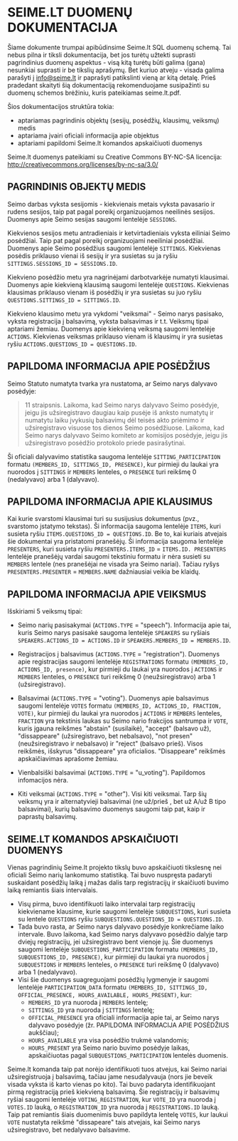 # SEIME.LT DUOMENŲ DOKUMENTACIJA #

Šiame dokumente trumpai apibūdinsime Seime.lt SQL duomenų schemą. Tai nebus pilna
ir tiksli dokumentacija, bet jos turėtų užtekti suprasti pagrindinius duomenų 
aspektus - visą kitą turėtų būti galima (gana) nesunkiai suprasti ir be tikslių
aprašymų. Bet kuriuo atveju - visada galima parašyti į info@seime.lt ir paprašyti
patikslinti vieną ar kitą detalę. Prieš pradedant skaityti šią dokumentaciją
rekomenduojame susipažinti su duomenų schemos brėžiniu, kuris pateikiamas seime.lt.pdf.

Šios dokumentacijos struktūra tokia:

* aptariamas pagrindinis objektų (sesijų, posėdžių, klausimų, veiksmų) medis
* aptariama įvairi oficiali informacija apie objektus
* aptariami papildomi Seime.lt komandos apskaičiuoti duomenys

Seime.lt duomenys pateikiami su Creative Commons BY-NC-SA licencija:
http://creativecommons.org/licenses/by-nc-sa/3.0/

## PAGRINDINIS OBJEKTŲ MEDIS ##

Seimo darbas vyksta sesijomis - kiekvienais metais vyksta pavasario ir rudens
sesijos, taip pat pagal poreikį organizuojamos neeilinės sesijos. Duomenys apie
Seimo sesijas saugomi lentelėje `SESSIONS`.

Kiekvienos sesijos metu antradieniais ir ketvirtadieniais vyksta eiliniai Seimo
posėdžiai. Taip pat pagal poreikį organizuojami neeiliniai posėdžiai. Duomenys
apie Seimo posėdžius saugomi lentelėje `SITTINGS`. Kiekvienas posėdis priklauso 
vienai iš sesijų ir yra susietas su ja ryšiu `SITTINGS.SESSIONS_ID = SESSIONS.ID`.

Kiekvieno posėdžio metu yra nagrinėjami darbotvarkėje numatyti klausimai. Duomenys
apie kiekvieną klausimą saugomi lentelėje `QUESTIONS`. Kiekvienas klausimas priklauso
vienam iš posėdžių ir yra susietas su juo ryšiu `QUESTIONS.SITTINGS_ID = SITTINGS.ID`.

Kiekvieno klausimo metu yra vykdomi "veiksmai" - Seimo narys pasisako, vyksta
registracija į balsavimą, vyksta balsavimas ir t.t. Veiksmų tipai aptariami žemiau.
Duomenys apie kiekvieną veiksmą saugomi lentelėje `ACTIONS`. Kiekvienas veiksmas
priklauso vienam iš klausimų ir yra susietas ryšiu `ACTIONS.QUESTIONS_ID = QUESTIONS.ID`.

## PAPILDOMA INFORMACIJA APIE POSĖDŽIUS ##

Seimo Statuto numatyta tvarka yra nustatoma, ar Seimo narys dalyvavo posėdyje:

> 11 straipsnis. Laikoma, kad Seimo narys dalyvavo Seimo posėdyje, jeigu jis 
> užsiregistravo daugiau kaip pusėje iš anksto numatytų ir numatytu laiku įvykusių
> balsavimų dėl teisės akto priėmimo ir užsiregistravo visuose tos dienos Seimo
> posėdžiuose. Laikoma, kad Seimo narys dalyvavo Seimo komiteto ar komisijos posėdyje,
> jeigu jis užsiregistravo posėdžio protokolo priede pasirašytinai.
	
Ši oficiali dalyvavimo statistika saugoma lentelėje `SITTING_PARTICIPATION` formatu
`(MEMBERS_ID, SITTINGS_ID, PRESENCE)`, kur pirmieji du laukai yra nuorodos į `SITTINGS`
ir `MEMBERS` lenteles, o `PRESENCE` turi reikšmę 0 (nedalyvavo) arba 1 (dalyvavo).

## PAPILDOMA INFORMACIJA APIE KLAUSIMUS ##
	
Kai kurie svarstomi klausimai turi su susijusius dokumentus (pvz., svarstomo įstatymo
tekstas). Ši informacija saugoma lentelėje `ITEMS`, kuri susieta ryšiu 
`ITEMS.QUESTIONS_ID = QUESTIONS.ID`. Be to, kai kuriais atvejais 	šie dokumentai yra
pristatomi pranešėjų. Ši informacija saugoma lentelėje `PRESENTERS`, kuri susieta ryšiu
`PRESENTERS.ITEMS_ID` = `ITEMS.ID. PRESENTERS` lentelėje pranešėjų vardai saugomi tekstiniu
formatu ir nėra susieti su `MEMBERS` lentele (nes pranešėjai ne visada yra Seimo nariai).
Tačiau ryšys `PRESENTERS.PRESENTER` = `MEMBERS.NAME` dažniausiai veikia be klaidų.

## PAPILDOMA INFORMACIJA APIE VEIKSMUS ##

Išskiriami 5 veiksmų tipai: 
	
- Seimo narių pasisakymai (`ACTIONS.TYPE` = "speech"). Informacija apie tai, kuris
Seimo narys pasisakė saugoma lentelėje `SPEAKERS` su ryšiais `SPEAKERS.ACTIONS_ID =
ACTIONS.ID` ir `SPEAKERS.MEMBERS_ID = MEMBERS.ID`.

- Registracijos į balsavimus (`ACTIONS.TYPE` = "registration"). Duomenys apie 
registracijas	saugomi lentelėje `REGISTRATIONS` formatu `(MEMBERS_ID, ACTIONS_ID, presence)`,
kur pirmieji du laukai yra nuorodos į `ACTIONS` ir `MEMBERS` lenteles, o `PRESENCE` turi
reikšmę	0 (neužsiregistravo) arba 1 (užsiregistravo).
- Balsavimai (`ACTIONS.TYPE` = "voting"). Duomenys apie balsavimus saugomi lentelėje
`VOTES` formatu `(MEMBERS_ID, ACTIONS_ID, FRACTION, VOTE)`, kur pirmieji du laukai yra
nuorodos į `ACTIONS` ir `MEMBERS` lenteles, `FRACTION` yra tekstinis laukas su Seimo nario
frakcijos santrumpa ir `VOTE`, kuris įgauna reikšmes "abstain" (susilaikė), "accept" 
(balsavo už), "dissappeare" (užsiregistravo, bet nebalsavo), "not presen" 
(neužsiregistravo ir nebalsavo) ir "reject" (balsavo prieš). Visos reikšmės, išskyrus
"dissappeare" yra oficialios. "Disappeare" reikšmės apskaičiavimas aprašome žemiau.	
- Vienbalsiški balsavimai (`ACTIONS.TYPE` = "u_voting"). Papildomos infomacijos nėra.
- Kiti veiksmai (`ACTIONS.TYPE` = "other"). Visi kiti veiksmai. Tarp šių veiksmų yra
ir alternatyvieji balsavimai (ne už/prieš , bet už A/už B tipo balsavimai), kurių
balsavimo duomenys saugomi taip pat, kaip ir paprastų balsavimų.

## SEIME.LT KOMANDOS APSKAIČIUOTI DUOMENYS ##

Vienas pagrindinių Seime.lt projekto tikslų buvo apskaičiuoti tikslesnę nei oficiali
Seimo narių lankomumo statistiką. Tai buvo nuspręsta padaryti suskaidant posėdžių laiką
į mažas dalis tarp registracijų ir skaičiuoti buvimo laiką remiantis šiais intervalais.

- Visų pirma, buvo identifikuoti laiko intervalai tarp registracijų kiekviename klausime,
kurie saugomi lentelėje `SUBQUESTIONS`, kuri susieta su lentele `QUESTIONS` ryšiu 
`SUBQUESTIONS.QUESTIONS_ID = QUESTIONS.ID`.
- Tada buvo rasta, ar Seimo narys dalyvavo posėdyje konkrečiame laiko intervale. 
Buvo laikoma, kad Seimo narys dalyvavo posėdžio dalyje tarp dviejų registracijų, jei
užsiregistravo bent vienoje jų. Šie duomenys saugomi lentelėje `SUBQUESTIONS_PARTICIPATION`
formatu `(MEMBERS_ID, SUBQUESTIONS_ID, PRESENCE)`, kur pirmieji du laukai yra nuorodos
į `SUBQUESTIONS` ir `MEMBERS` lenteles, o `PRESENCE` turi	reikšmę	0 (dalyvavo) arba 1 (nedalyvavo).
- Visi šie duomenys suagreguojami posėdžių lygmenyje ir saugomi lentelėje `PARTICIPATION_DATA`
formatu `(MEMBERS_ID, SITTINGS_ID, OFFICIAL_PRESENCE, HOURS_AVAILABLE, HOURS_PRESENT)`, kur:
    - `MEMBERS_ID` yra nuoroda į `MEMBERS` lentelę;
    - `SITTINGS_ID` yra nuoroda į `SITTINGS` lentelę;
    - `OFFICIAL_PRESENCE` yra oficiali informacija apie tai, ar Seimo narys dalyvavo
posėdyje (žr. PAPILDOMA INFORMACIJA APIE POSĖDŽIUS aukščiau);
    - `HOURS_AVAILABLE` yra visa posėdžio trukmė valandomis;
    - `HOURS_PRESENT` yra Seimo nario buvimo posėdyje laikas, apskaičiuotas pagal
`SUBQUESTIONS_PARTICIPATION` lentelės duomenis.
	
Seime.lt komanda taip pat norėjo identifikuoti tuos atvejus, kai Seimo nariai 
užsiregistruoja į balsavimą, tačiau jame nesudalyvauja (nors jie beveik visada vyksta iš 
karto vienas po kito). Tai buvo padaryta identifikuojant pirmą registraciją prieš kiekvieną
balsavimą. Šie registracijų ir balsavimų ryšiai saugomi lentelėje `VOTING_REGISTRATION`, kur
`VOTE_ID` yra nuoroda į `VOTES.ID` lauką, o `REGISTRATION_ID` yra nuoroda į `REGISTRATIONS.ID` lauką.
Taip pat remiantis šiais duomenimis buvo papildyta lentelę `VOTES`, kur laukui `VOTE` nustatyta
reikšmė "dissapeare" tais atvejais, kai Seimo narys užsiregistravo, bet nedalyvavo balsavime.

